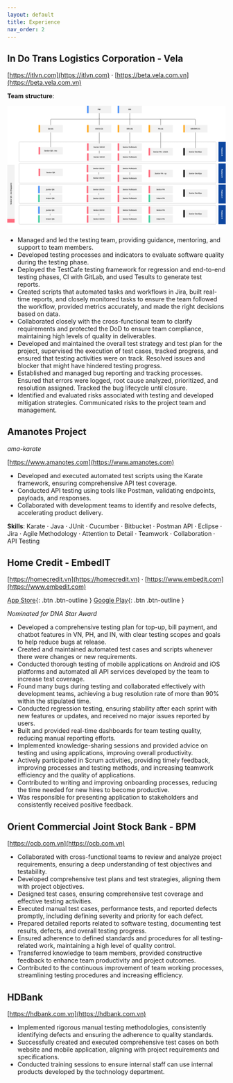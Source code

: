 ```yaml
---
layout: default
title: Experience
nav_order: 2
---
```


## In Do Trans Logistics Corporation - Vela

[https://itlvn.com](https://itlvn.com) · [https://beta.vela.com.vn](https://beta.vela.com.vn)

**Team structure**:

![](/assets/images/vela-org.png)

- Managed and led the testing team, providing guidance, mentoring, and support to team members.
- Developed testing processes and indicators to evaluate software quality during the testing phase.
- Deployed the TestCafe testing framework for regression and end-to-end testing phases, CI with GitLab, and used Tesults to generate test reports.
- Created scripts that automated tasks and workflows in Jira, built real-time reports, and closely monitored tasks to ensure the team followed the workflow, provided metrics accurately, and made the right decisions based on data.
- Collaborated closely with the cross-functional team to clarify requirements and protected the DoD to ensure team compliance, maintaining high levels of quality in deliverables.
- Developed and maintained the overall test strategy and test plan for the project, supervised the execution of test cases, tracked progress, and ensured that testing activities were on track. Resolved issues and blocker that might have hindered testing progress.
- Established and managed bug reporting and tracking processes. Ensured that errors were logged, root cause analyzed, prioritized, and resolution assigned. Tracked the bug lifecycle until closure.
- Identified and evaluated risks associated with testing and developed mitigation strategies. Communicated risks to the project team and management.

## Amanotes Project

*ama-karate*

[https://www.amanotes.com](https://www.amanotes.com)

- Developed and executed automated test scripts using the Karate framework, ensuring comprehensive API test coverage.
- Conducted API testing using tools like Postman, validating endpoints, payloads, and responses.
- Collaborated with development teams to identify and resolve defects, accelerating product delivery.

**Skills**: Karate · Java · JUnit · Cucumber · Bitbucket · Postman API · Eclipse · Jira · Agile Methodology · Attention to Detail · Teamwork · Collaboration · API Testing

## Home Credit - EmbedIT

[https://homecredit.vn](https://homecredit.vn) · [https://www.embedit.com](https://www.embedit.com)

[App Store](https://apps.apple.com/vn/app/home-credit-t%C3%A0i-ch%C3%ADnh-s%E1%BB%91/id1553761073){: .btn .btn-outline }
[Google Play](https://play.google.com/store/apps/details?id=vn.homecredit.capp&hl=en_US){: .btn .btn-outline }

*Nominated for DNA Star Award*

- Developed a comprehensive testing plan for top-up, bill payment, and chatbot features in VN, PH, and IN, with clear testing scopes and goals to help reduce bugs at release.
- Created and maintained automated test cases and scripts whenever there were changes or new requirements.
- Conducted thorough testing of mobile applications on Android and iOS platforms and automated all API services developed by the team to increase test coverage.
- Found many bugs during testing and collaborated effectively with development teams, achieving a bug resolution rate of more than 90% within the stipulated time.
- Conducted regression testing, ensuring stability after each sprint with new features or updates, and received no major issues reported by users.
- Built and provided real-time dashboards for team testing quality, reducing manual reporting efforts.
- Implemented knowledge-sharing sessions and provided advice on testing and using applications, improving overall productivity.
- Actively participated in Scrum activities, providing timely feedback, improving processes and testing methods, and increasing teamwork efficiency and the quality of applications.
- Contributed to writing and improving onboarding processes, reducing the time needed for new hires to become productive.
- Was responsible for presenting application to stakeholders and consistently received positive feedback.

## Orient Commercial Joint Stock Bank - BPM

[https://ocb.com.vn](https://ocb.com.vn)

- Collaborated with cross-functional teams to review and analyze project requirements, ensuring a deep understanding of test objectives and testability.
- Developed comprehensive test plans and test strategies, aligning them with project objectives.
- Designed test cases, ensuring comprehensive test coverage and effective testing activities.
- Executed manual test cases, performance tests, and reported defects promptly, including defining severity and priority for each defect.
- Prepared detailed reports related to software testing, documenting test results, defects, and overall testing progress.
- Ensured adherence to defined standards and procedures for all testing-related work, maintaining a high level of quality control.
- Transferred knowledge to team members, provided constructive feedback to enhance team productivity and project outcomes.
- Contributed to the continuous improvement of team working processes, streamlining testing procedures and increasing efficiency.

## HDBank

[https://hdbank.com.vn](https://hdbank.com.vn)

- Implemented rigorous manual testing methodologies, consistently identifying defects and ensuring the adherence to quality standards.
- Successfully created and executed comprehensive test cases on both website and mobile application, aligning with project requirements and specifications.
- Conducted training sessions to ensure internal staff can use internal products developed by the technology department.
